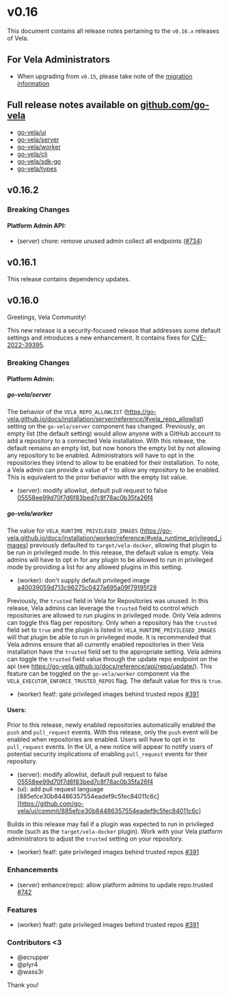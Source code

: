 # v0.16

This document contains all release notes pertaining to the `v0.16.x` releases of Vela.

## For Vela Administrators

* When upgrading from `v0.15`, please take note of the [migration information](/migrations/v0.16/README.md)

## Full release notes available on [github.com/go-vela](https://github.com/go-vela)

* [go-vela/ui](https://github.com/go-vela/ui/releases)
* [go-vela/server](https://github.com/go-vela/server/releases)
* [go-vela/worker](https://github.com/go-vela/worker/releases)
* [go-vela/cli](https://github.com/go-vela/cli/releases)
* [go-vela/sdk-go](https://github.com/go-vela/sdk-go/releases)
* [go-vela/types](https://github.com/go-vela/types/releases)

## v0.16.2

### Breaking Changes

#### Platform Admin API:

* (server) chore: remove unused admin collect all endpoints ([#734](https://github.com/go-vela/server/pull/734))    

## v0.16.1

This release contains dependency updates.

## v0.16.0

Greetings, Vela Community!

This new release is a security-focused release that addresses some default settings and introduces a new enhancement. It contains fixes for [CVE-2022-39395](https://cve.mitre.org/cgi-bin/cvename.cgi?name=CVE-2022-39395).

### Breaking Changes

#### Platform Admin:

##### go-vela/server

The behavior of the `VELA_REPO_ALLOWLIST` (https://go-vela.github.io/docs/installation/server/reference/#vela_repo_allowlist) setting on the `go-vela/server` component has changed. Previously, an empty list (the default setting) would allow anyone with a GitHub account to add a repository to a connected Vela installation. With this release, the default remains an empty list, but now honors the empty list by not allowing any repository to be enabled. Administrators will have to opt in the repositories they intend to allow to be enabled for their installation. To note, a Vela admin can provide a value of `*` to allow any repository to be enabled. This is equivalent to the prior behavior with the empty list value.

* (server): modify allowlist, default pull request to false [05558ee99d70f7d6f83bed7c8f78ac0b35fa26f4](https://github.com/go-vela/server/commit/05558ee99d70f7d6f83bed7c8f78ac0b35fa26f4)

##### go-vela/worker

The value for `VELA_RUNTIME_PRIVILEGED_IMAGES` (https://go-vela.github.io/docs/installation/worker/reference/#vela_runtime_privileged_images) previously defaulted to `target/vela-docker`, allowing that plugin to be run in privileged mode. In this release, the default value is empty. Vela admins will have to opt in for any plugin to be allowed to run in privileged mode by providing a list for any allowed plugins in this setting.

* (worker): don't supply default privileged image [a40039059d713c96275c0427a695a09f79195f29](https://github.com/go-vela/worker/commit/a40039059d713c96275c0427a695a09f79195f29)

Previously, the `trusted` field in Vela for Repositories was unused. In this release, Vela admins can leverage the `trusted` field to control which repositories are allowed to run plugins in privileged mode. Only Vela admins can toggle this flag per repository. Only when a repository has the `trusted` field set to `true` and the plugin is listed in `VELA_RUNTIME_PRIVILEGED_IMAGES` will that plugin be able to run in privileged mode. It is recommended that Vela admins ensure that all currently enabled repositories in their Vela installation have the `trusted` field set to the appropriate setting. Vela admins can toggle the `trusted` field value through the update repo endpoint on the api (see https://go-vela.github.io/docs/reference/api/repo/update/). This feature can be toggled on the `go-vela/worker` component via the `VELA_EXECUTOR_ENFORCE_TRUSTED_REPOS` flag. The default value for this is `true`.

* (worker) feat!: gate privileged images behind trusted repos [#391](https://github.com/go-vela/worker/pull/391)

#### Users:

Prior to this release, newly enabled repositories automatically enabled the `push` and `pull_request` events. With this release, only the `push` event will be enabled when repositories are enabled. Users will have to opt in to `pull_request` events. In the UI, a new notice will appear to notify users of potential security implications of enabling `pull_request` events for their repository.

* (server): modify allowlist, default pull request to false [05558ee99d70f7d6f83bed7c8f78ac0b35fa26f4](https://github.com/go-vela/server/commit/05558ee99d70f7d6f83bed7c8f78ac0b35fa26f4)
* (ui): add pull request language [885efce30b84486357554eadef9c5fec84011c6c][https://github.com/go-vela/ui/commit/885efce30b84486357554eadef9c5fec84011c6c]

Builds in this release may fail if a plugin was expected to run in privileged mode (such as the `target/vela-docker` plugin). Work with your Vela platform administrators to adjust the `trusted` setting on your repository.

* (worker) feat!: gate privileged images behind trusted repos [#391](https://github.com/go-vela/worker/pull/391)

### Enhancements

* (server) enhance(repo): allow platform admins to update repo.trusted [#742](https://github.com/go-vela/server/pull/724)

### Features

* (worker) feat!: gate privileged images behind trusted repos [#391](https://github.com/go-vela/worker/pull/391)

### Contributors <3

* @ecrupper
* @plyr4
* @wass3r

Thank you!
